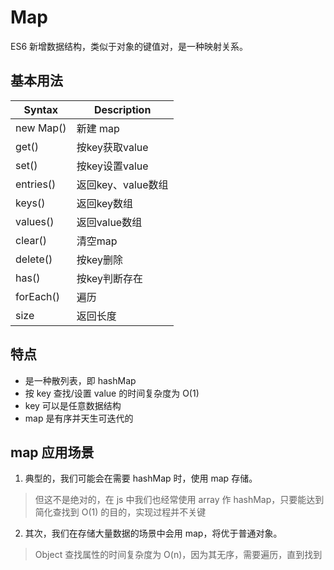 # Map
ES6 新增数据结构，类似于对象的键值对，是一种映射关系。

## 基本用法
| Syntax      | Description |
| ----------- | ----------- |
| new Map()   | 新建 map       |
| get()   | 按key获取value        |
| set()   | 按key设置value        |
| entries()   | 返回key、value数组        |
| keys()   | 返回key数组        |
| values()   | 返回value数组        |
| clear()   | 清空map        |
| delete()   | 按key删除        |
| has()   | 按key判断存在        |
| forEach()   | 遍历        |
| size   | 返回长度        |

## 特点
- 是一种散列表，即 hashMap
- 按 key 查找/设置 value 的时间复杂度为 O(1)
- key 可以是任意数据结构
- map 是有序并天生可迭代的

## map 应用场景
1. 典型的，我们可能会在需要 hashMap 时，使用 map 存储。
> 但这不是绝对的，在 js 中我们也经常使用 array 作 hashMap，只要能达到简化查找到 O(1) 的目的，实现过程并不关键

2. 其次，我们在存储大量数据的场景中会用 map，将优于普通对象。
> Object 查找属性的时间复杂度为 O(n)，因为其无序，需要遍历，直到找到